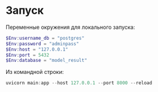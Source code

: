 
# Запуск

Переменные окружения для локального запуска:
```powershell
$Env:username_db = "postgres"
$Env:password = "adminpass"
$Env:host = "127.0.0.1"
$Env:port = 5432
$Env:database = "model_result"
```

Из командной строки:
```powershell
uvicorn main:app --host 127.0.0.1 --port 8000 --reload
```
